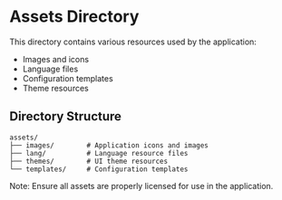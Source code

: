 # Assets Directory

This directory contains various resources used by the application:

- Images and icons
- Language files
- Configuration templates
- Theme resources

## Directory Structure

```
assets/
├── images/        # Application icons and images
├── lang/          # Language resource files
├── themes/        # UI theme resources
└── templates/     # Configuration templates
```

Note: Ensure all assets are properly licensed for use in the application. 